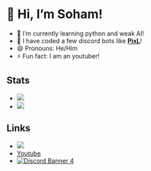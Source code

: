 # 👋 Hi, I’m Soham!

- 🔭 I’m currently learning python and weak AI!
- 🤖 I have coded a few discord bots like **[PixL](https://discordbotlist.com/bots/pixl)**!
- 😄 Pronouns: He/Him
- ⚡ Fun fact: I am an youtuber!

## Stats

- ![](https://komarev.com/ghpvc/?username=soham485)
- ![](https://github-readme-stats.vercel.app/api?username=Soham485&show_icons=true&hide_border=true&theme=tokyonight)

## Links

- [![](https://img.shields.io/badge/GitHub-100000?style=for-the-badge&logo=github&logoColor=white)](https://github.com/soham485)
- [Youtube](https://www.youtube.com/channel/UC2CE5AfflIzhZCNJv5Qdkjg)
- [![Discord Banner 4](https://discordapp.com/api/guilds/859038936160927764/widget.png?style=banner4)](https://discord.gg/aEBxQnZE6B)



